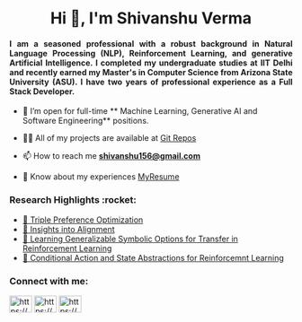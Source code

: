 

<h1 align="center">Hi 👋, I'm Shivanshu Verma</h1>
<h4 align="justify">I am a seasoned professional with a robust background in Natural Language Processing (NLP), Reinforcement Learning, and generative Artificial Intelligence. I completed my undergraduate studies at IIT Delhi and recently earned my Master's in Computer Science from Arizona State University (ASU). I have two years of professional experience as a Full Stack Developer.</h4>

- 👯 I’m open for full-time ** Machine Learning, Generative AI and Software Engineering** positions.

- 👨‍💻 All of my projects are available at [Git Repos](https://github.com/Shivanshu156?tab=repositories)

- 📫 How to reach me **shivanshu156@gmail.com**

- 📄 Know about my experiences [MyResume](https://www.linkedin.com/in/shivanshu156/overlay/1716922181848/single-media-viewer/?profileId=ACoAABqzuEABkbjU5GBAmIFekk4_JLemLQ-UvFE)


<h3 align="left">Research Highlights :rocket: </h3>

- <a href="https://arxiv.org/abs/2405.16681" target="blank">📄 Triple Preference Optimization</a>
- <a href="https://arxiv.org/abs/2404.14723" target="blank">📄 Insights into Alignment</a>
- <a href="https://openreview.net/forum?id=LZjV4rHbzB" target="blank">📄 Learning Generalizable Symbolic Options for Transfer in Reinforcement Learning</a>
- <a href="https://keep.lib.asu.edu/system/files/c7/Verma_asu_0010N_23990.pdf" target="blank">📄 Conditional Action and State Abstractions for Reinforcemnt Learning</a>

<h3 align="left">Connect with me:</h3>
<p align="left">
<a href="https://linkedin.com/in/shivanshu156/" target="blank"><img align="center" src="https://raw.githubusercontent.com/rahuldkjain/github-profile-readme-generator/master/src/images/icons/Social/linked-in-alt.svg" alt="https://www.linkedin.com/in/shivanshu156/" height="30" width="40" /></a>
  <a href="https://x.com/ver_shivanshu/" target="blank"><img align="center" src="https://upload.wikimedia.org/wikipedia/commons/5/57/X_logo_2023_%28white%29.png" alt="https://x.com/ver_shivanshu" height="30" width="40" /></a>
    <a href="https://scholar.google.com/citations?user=huOeftkAAAAJ&hl=en" target="blank"><img align="center" src="https://upload.wikimedia.org/wikipedia/commons/c/c7/Google_Scholar_logo.svg" alt="https://scholar.google.com/citations?user=huOeftkAAAAJ&hl=en" height="30" width="40" /></a>

</p>
